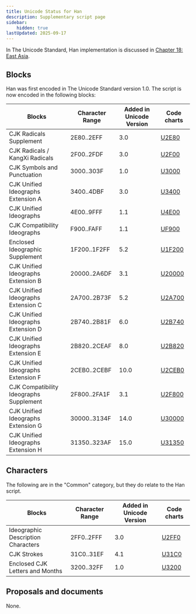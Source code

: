```yaml
---
title: Unicode Status for Han
description: Supplementary script page
sidebar:
    hidden: true
lastUpdated: 2025-09-17
---
```


In The Unicode Standard, Han implementation is discussed in [Chapter 18: East Asia](https://www.unicode.org/versions/latest/core-spec/chapter-18/#G29086).

## Blocks

Han was first encoded in The Unicode Standard version 1.0. The script is now encoded in the following blocks:

| Blocks | Character Range | Added in Unicode Version | Code charts |
| ------ | --------------- | ------------------------ | ----------- |
| CJK Radicals Supplement  |  2E80..2EFF  |  3.0  |  [U2E80](http://www.unicode.org/charts/PDF/U2E80.pdf)  |
| CJK Radicals / KangXi Radicals  |  2F00..2FDF  |  3.0  |  [U2F00](http://www.unicode.org/charts/PDF/U2F00.pdf)  |
| CJK Symbols and Punctuation  |  3000..303F  |  1.0  |  [U3000](http://www.unicode.org/charts/PDF/U3000.pdf)  |
| CJK Unified Ideographs Extension A  |  3400..4DBF  |  3.0  |  [U3400](http://www.unicode.org/charts/PDF/U3400.pdf)  |
| CJK Unified Ideographs  |  4E00..9FFF  |  1.1  |  [U4E00](http://www.unicode.org/charts/PDF/U4E00.pdf)  |
| CJK Compatibility Ideographs  |  F900..FAFF  |  1.1  |  [UF900](http://www.unicode.org/charts/PDF/UF900.pdf)  |
| Enclosed Ideographic Supplement  |  1F200..1F2FF  |  5.2  |  [U1F200](http://www.unicode.org/charts/PDF/U1F200.pdf)  |
| CJK Unified Ideographs Extension B  |  20000..2A6DF  |  3.1  |  [U20000](http://www.unicode.org/charts/PDF/U20000.pdf)  |
| CJK Unified Ideographs Extension C  |  2A700..2B73F  |  5.2  |  [U2A700](http://www.unicode.org/charts/PDF/U2A700.pdf)  |
| CJK Unified Ideographs Extension D  |  2B740..2B81F  |  6.0  |  [U2B740](http://www.unicode.org/charts/PDF/U2B740.pdf)  |
| CJK Unified Ideographs Extension E  |  2B820..2CEAF  |  8.0  |  [U2B820](http://www.unicode.org/charts/PDF/U2B820.pdf)  |
| CJK Unified Ideographs Extension F  |  2CEB0..2CEBF |  10.0  |  [U2CEB0](http://www.unicode.org/charts/PDF/U2CEB0.pdf)  |
| CJK Compatibility Ideographs Supplement  |  2F800..2FA1F  |  3.1  | [U2F800](http://www.unicode.org/charts/PDF/U2F800.pdf)  |
| CJK Unified Ideographs Extension G  |  30000..3134F |  14.0  |  [U30000](http://www.unicode.org/charts/PDF/U30000.pdf)  |
| CJK Unified Ideographs Extension H  |  31350..323AF |  15.0  |  [U31350](http://www.unicode.org/charts/PDF/U31350.pdf)  |

## Characters

The following are in the "Common" category, but they do relate to the Han script.

| Blocks | Character Range | Added in Unicode Version | Code charts |
| ------ | --------------- | ------------------------ | ----------- |
| Ideographic Description Characters  |  2FF0..2FFF  |  3.0  |  [U2FF0](http://www.unicode.org/charts/PDF/U2FF0.pdf)  |
| CJK Strokes  |  31C0..31EF  |  4.1  |  [U31C0](http://www.unicode.org/charts/PDF/U31C0.pdf)  |
| Enclosed CJK Letters and Months  |  3200..32FF  |  1.0  |  [U3200](http://www.unicode.org/charts/PDF/U3200.pdf)  |

## Proposals and documents

None.

